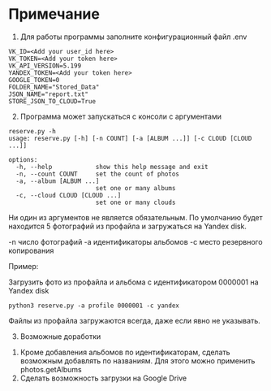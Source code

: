# Примечание

1. Для работы программы заполните конфигурационный файл .env
   
```
VK_ID=<Add your user_id here>
VK_TOKEN=<Add your token here>
VK_API_VERSION=5.199
YANDEX_TOKEN=<Add your token here>
GOOGLE_TOKEN=0
FOLDER_NAME="Stored_Data"
JSON_NAME="report.txt"
STORE_JSON_TO_CLOUD=True
```
2. Программа может запускаться с консоли с аргументами
```
reserve.py -h
usage: reserve.py [-h] [-n COUNT] [-a [ALBUM ...]] [-c CLOUD [CLOUD ...]]

options:
  -h, --help            show this help message and exit
  -n, --count COUNT     set the count of photos
  -a, --album [ALBUM ...]
                        set one or many albums
  -c, --cloud CLOUD [CLOUD ...]
                        set one or many clouds
```
Ни один из аргументов не является обязательным. По умолчанию будет находится 5 фотографий из профайла и загружаться на Yandex disk.

-n число фотографий
-a идентификаторы альбомов
-с место резервного копирования

Пример:

Загрузить фото из профайла и альбома с идентификатором 0000001 на Yandex disk
```
python3 reserve.py -a profile 0000001 -c yandex
```

Файлы из профайла загружаются всегда, даже если явно не указывать.

3. Возможные доработки

1) Кроме добавления альбомов по идентификаторам, сделать возможным добавлять по названиям. Для этого можно применить photos.getAlbums
2) Сделать возможность загрузки на Google Drive







